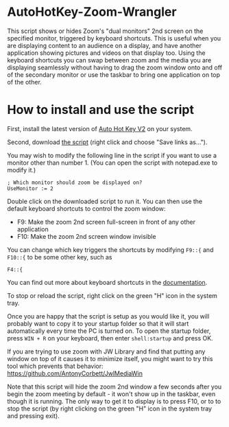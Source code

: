 # AutoHotKey-Zoom-Wrangler
This script shows or hides Zoom's "dual monitors" 2nd screen on the specified monitor, triggered by keyboard shortcuts. This is useful when you are displaying content to an audience on a display, and have another application showing pictures and videos on that display too. Using the keyboard shortcuts you can swap between zoom and the media you are displaying seamlessly without having to drag the zoom window onto and off of the secondary monitor or use the taskbar to bring one application on top of the other.

# How to install and use the script
First, install the latest version of <a href="https://www.autohotkey.com/download/ahk-v2.exe">Auto Hot Key V2</a> on your system.

Second, download <a href="https://github.com/JamesSwift/AutoHotKey-Zoom-Wrangler/raw/main/autohotkey-zoom-wrangler.ahk">the script</a> (right click and choose "Save links as...").

You may wish to modify the following line in the script if you want to use a monitor other than number 1. (You can open the script with notepad.exe to modify it.)
```
; Which monitor should zoom be displayed on?
UseMonitor := 2
```

Double click on the downloaded script to run it. You can then use the default keyboard shortcuts to control the zoom window:

- F9: Make the zoom 2nd screen full-screen in front of any other application
- F10: Make the zoom 2nd screen window invisible

You can change which key triggers the shortcuts by modifying `F9::{` and `F10::{` to be some other key, such as
```
F4::{
```
You can find out more about keyboard shortcuts in the <a href="https://www.autohotkey.com/docs/v2/KeyList.htm">documentation</a>.

To stop or reload the script, right click on the green "H" icon in the system tray.

Once you are happy that the script is setup as you would like it, you will probably want to copy it to your startup folder so that it will start automatically every time the PC is turned on. To open the startup folder, press `WIN + R` on your keyboard, then enter `shell:startup` and press OK.

If you are trying to use zoom with JW Library and find that putting any window on top of it causes it to minimize itself, you might want to try this tool which prevents that behavior: https://github.com/AntonyCorbett/JwlMediaWin 

Note that this script will hide the zoom 2nd window a few seconds after you begin the zoom meeting by default - it won't show up in the taskbar, even though it is running. The only way to get it to display is to press F10, or to to stop the script (by right clicking on the green "H" icon in the system tray and pressing exit).
